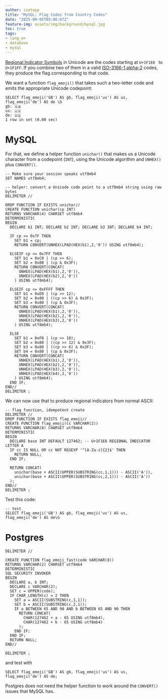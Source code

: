 ```yaml
---
author: isotopp
title: "MySQL: Flag Codes from Country Codes"
date: "2025-09-05T05:06:07Z"
feature-img: assets/img/background/mysql.jpg
toc: true
tags:
- lang_en
- database
- mysql
---
```


[Regional Indicator Symbols](https://en.wikipedia.org/wiki/Regional_indicator_symbol) 
in Unicode are the codes starting at `U+1F1E6 ` to `U+1F1FF`.
If you combine two of them in a valid [ISO-3166-1 alpha-2](https://en.wikipedia.org/wiki/ISO_3166-1_alpha-2) codes,
they produce the flag corresponding to that code. 

We want a function `flag_emoji()` that takes such a two-letter code and emits the appropriate Unicode codepoint:

```console
SELECT flag_emoji('GB') AS gb, flag_emoji('us') AS us, flag_emoji('de') AS de \G
gb: 🇬🇧
us: 🇺🇸
de: 🇩🇪
1 row in set (0.00 sec)
```

# MySQL

For that, we define a helper function `unichar()` that makes us a Unicode character from a codepoint (`INT`),
using the Unicode algorithm and `UNHEX()` plus `CONVERT()`.

```mysql
-- Make sure your session speaks utf8mb4
SET NAMES utf8mb4;

-- helper: convert a Unicode code point to a utf8mb4 string using raw bytes
DELIMITER //

DROP FUNCTION IF EXISTS unichar//
CREATE FUNCTION unichar(cp INT)
RETURNS VARCHAR(4) CHARSET utf8mb4
DETERMINISTIC
BEGIN
  DECLARE b1 INT; DECLARE b2 INT; DECLARE b3 INT; DECLARE b4 INT;

  IF cp <= 0x7F THEN
    SET b1 = cp;
    RETURN CONVERT(UNHEX(LPAD(HEX(b1),2,'0')) USING utf8mb4);

  ELSEIF cp <= 0x7FF THEN
    SET b1 = 0xC0 | (cp >> 6);
    SET b2 = 0x80 | (cp & 0x3F);
    RETURN CONVERT(CONCAT(
      UNHEX(LPAD(HEX(b1),2,'0')),
      UNHEX(LPAD(HEX(b2),2,'0'))
    ) USING utf8mb4);

  ELSEIF cp <= 0xFFFF THEN
    SET b1 = 0xE0 | (cp >> 12);
    SET b2 = 0x80 | ((cp >> 6) & 0x3F);
    SET b3 = 0x80 | (cp & 0x3F);
    RETURN CONVERT(CONCAT(
      UNHEX(LPAD(HEX(b1),2,'0')),
      UNHEX(LPAD(HEX(b2),2,'0')),
      UNHEX(LPAD(HEX(b3),2,'0'))
    ) USING utf8mb4);

  ELSE
    SET b1 = 0xF0 | (cp >> 18);
    SET b2 = 0x80 | ((cp >> 12) & 0x3F);
    SET b3 = 0x80 | ((cp >> 6) & 0x3F);
    SET b4 = 0x80 | (cp & 0x3F);
    RETURN CONVERT(CONCAT(
      UNHEX(LPAD(HEX(b1),2,'0')),
      UNHEX(LPAD(HEX(b2),2,'0')),
      UNHEX(LPAD(HEX(b3),2,'0')),
      UNHEX(LPAD(HEX(b4),2,'0'))
    ) USING utf8mb4);
  END IF;
END//
DELIMITER ;
```

We can now use that to produce regional indicators from normal ASCII:

```mysql
-- flag function, idempotent create
DELIMITER //
DROP FUNCTION IF EXISTS flag_emoji//
CREATE FUNCTION flag_emoji(cc VARCHAR(2))
RETURNS VARCHAR(8) CHARSET utf8mb4
DETERMINISTIC
BEGIN
  DECLARE base INT DEFAULT 127462; -- U+1F1E6 REGIONAL INDICATOR LETTER A
  IF cc IS NULL OR cc NOT REGEXP '^[A-Za-z]{2}$' THEN
    RETURN NULL;
  END IF;

  RETURN CONCAT(
    unichar(base + ASCII(UPPER(SUBSTRING(cc,1,1))) - ASCII('A')),
    unichar(base + ASCII(UPPER(SUBSTRING(cc,2,1))) - ASCII('A'))
  );
END//
DELIMITER ;
```

Test this code:

```mysql
-- test
SELECT flag_emoji('GB') AS gb, flag_emoji('us') AS us, flag_emoji('de') AS de\G
```

# Postgres

```postgresql
DELIMITER //

CREATE FUNCTION flag_emoji_fast(code VARCHAR(8))
RETURNS VARCHAR(2) CHARSET utf8mb4
DETERMINISTIC
SQL SECURITY INVOKER
BEGIN
  DECLARE a, b INT;
  DECLARE c VARCHAR(2);
  SET c = UPPER(code);
  IF CHAR_LENGTH(c) = 2 THEN
    SET a = ASCII(SUBSTRING(c,1,1));
    SET b = ASCII(SUBSTRING(c,2,1));
    IF a BETWEEN 65 AND 90 AND b BETWEEN 65 AND 90 THEN
      RETURN CONCAT(
        CHAR(127462 + a - 65 USING utf8mb4),
        CHAR(127462 + b - 65 USING utf8mb4)
      );
    END IF;
  END IF;
  RETURN NULL;
END//

DELIMITER ;
```

and test with

```postgresql
SELECT flag_emoji('GB') AS gb, flag_emoji('us') AS us, flag_emoji('de') AS de;
```

Postgres does not need the helper function to work around the `CONVERT()` issues that MySQL has.
